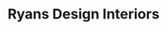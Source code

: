 ---
title: "Ryans Design Interiors"
url: /waterford/ryans-design-interiors/
shop: interior decoration
---